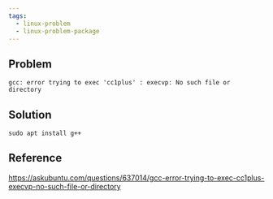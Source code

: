 ```yaml
---
tags:
  - linux-problem
  - linux-problem-package
---
```

## Problem

`gcc: error trying to exec 'cc1plus' : execvp: No such file or directory`

## Solution

`sudo apt install g++`

## Reference

https://askubuntu.com/questions/637014/gcc-error-trying-to-exec-cc1plus-execvp-no-such-file-or-directory
